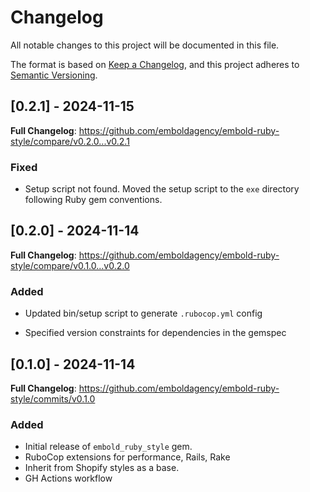 # Changelog

All notable changes to this project will be documented in this file.

The format is based on [Keep a Changelog](https://keepachangelog.com/en/1.1.0/),
and this project adheres to [Semantic Versioning](https://semver.org/spec/v2.0.0.html).

## [0.2.1] - 2024-11-15

**Full Changelog**: https://github.com/emboldagency/embold-ruby-style/compare/v0.2.0...v0.2.1

### Fixed
- Setup script not found. Moved the setup script to the `exe` directory following Ruby gem conventions.

## [0.2.0] - 2024-11-14

**Full Changelog**: https://github.com/emboldagency/embold-ruby-style/compare/v0.1.0...v0.2.0

### Added
- Updated bin/setup script to generate `.rubocop.yml` config

- Specified version constraints for dependencies in the gemspec

## [0.1.0] - 2024-11-14

**Full Changelog**: https://github.com/emboldagency/embold-ruby-style/commits/v0.1.0

### Added
- Initial release of `embold_ruby_style` gem.
- RuboCop extensions for performance, Rails, Rake
- Inherit from Shopify styles as a base.
- GH Actions workflow
